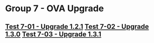 Group 7 - OVA Upgrade
=======

[Test 7-01 - Upgrade 1.2.1](7-01-Upgrade-1.2.1.md)
[Test 7-02 - Upgrade 1.3.0](7-02-Upgrade-1.3.0.md)
[Test 7-03 - Upgrade 1.3.1](7-03-Upgrade-1.3.1.md)
-